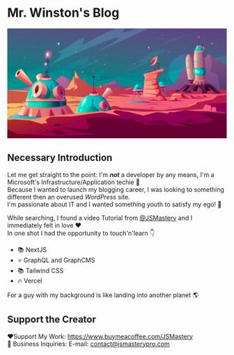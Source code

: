# Mr. Winston's Blog

<img src="https://raw.githubusercontent.com/Mr-W1nst0n/Mr-W1nst0n/master/BannerGitHub.jpg">

## Necessary Introduction
Let me get straight to the point: I'm **_not_** a developer by any means, I'm a Microsoft's Infrastructure/Application techie 🤫  
Because I wanted to launch my blogging career, I was looking to something different then an overused *WordPress* site.  
I'm passionate about IT and I wanted something youth to satisfy my ego! 🦄

While searching, I found a video Tutorial from <a href="https://www.instagram.com/javascriptmastery/" target="_blank">@JSMastery</a> and I immediately felt in love ❤️  
In one shot I had the opportunity to touch'n'learn 👇

- 📚 NextJS
- ⭐ GraphQL and GraphCMS
- 📚 Tailwind CSS
- 🔥 Vercel

For a guy with my background is like landing into another planet 🌎

## Support the Creator

❤️Support My Work: https://www.buymeacoffee.com/JSMastery  
💼 Business Inquiries: E-mail: contact@jsmasterypro.com
